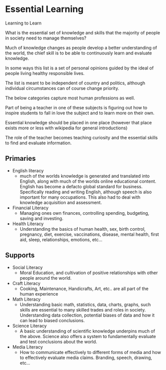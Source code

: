 # Essential Learning

Learning to Learn

What is the essential set of knowledge and skills that the majority of people in society need to manage themselves?

Much of knowledge changes as people develop a better understanding of the world, the chief skill is to be able to continuously learn and evaluate knowledge.

In some ways this list is a set of personal opinions guided by the ideal of people living healthy responsible lives.

The list is meant to be independent of country and politics, although individual circumstances can of course change priority.

The below categories capture most human professions as well.

Part of being a teacher in one of these subjects is figuring out how to inspire students to fall in love the subject and to learn more on their own.

Essential knowledge should be placed in one place (however that place exists more or less with wikipedia for general introductions)

The role of the teacher becomes teaching curiosity and the essential skills to find and evaluate information.

## Primaries

- English literacy
    - much of the worlds knowledge is generated and translated into English, along with much of the worlds online educational content. English has become a defacto global standard for business. Specifically reading and writing English, although speech is also important for many occupations. This also had to deal with knowledge acquisition and assessment.
- Financial Literacy
    - Managing ones own finances, controlling spending, budgeting, saving and investing.
- Health Literacy
    - Understanding the basics of human health, sex, birth control, pregnancy, diet, exercise, vaccinations, disease, mental health, first aid, sleep, relationships, emotions, etc...

## Supports

- Social Literacy
    - Moral Education, and cultivation of positive relationships with other people around the world.
- Craft Literacy
    - Cooking, Maintenance, Handicrafts, Art, etc.. are all part of the human experience
- Math Literacy
    - Understanding basic math, statistics, data, charts, graphs, such skills are essential to many skilled trades and roles in society. Understanding data collection, potential biases of data and how it can lead to biased conclusions.
- Science Literacy
    - A basic understanding of scientific knowledge underpins much of the above. Science also offers a system to fundamentally evaluate and test conclusions about the world.
- Media Literacy
    - How to communicate effectively to different forms of media and how to effectively evaluate media claims. Branding, speech, drawing, etc...

